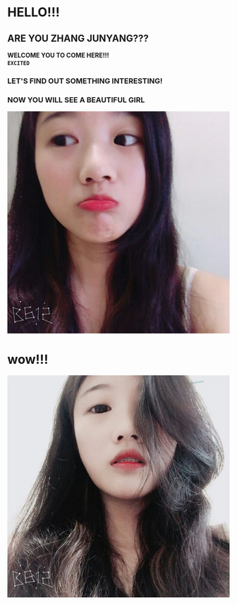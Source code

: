 # HELLO!!!   
## ARE YOU ZHANG JUNYANG???   
**WELCOME YOU TO COME HERE!!!**   
**`EXCITED`**   
### LET'S FIND OUT SOMETHING INTERESTING!   
### NOW YOU WILL SEE A BEAUTIFUL GIRL
![img](https://github.com/zTonyz/zTonyz.github.io/blob/master/mmexport1498202055093.jpg?raw=true)   
# wow!!!
![img](https://github.com/zTonyz/zTonyz.github.io/blob/master/mmexport1498184553930(1).jpg?raw=true)   
